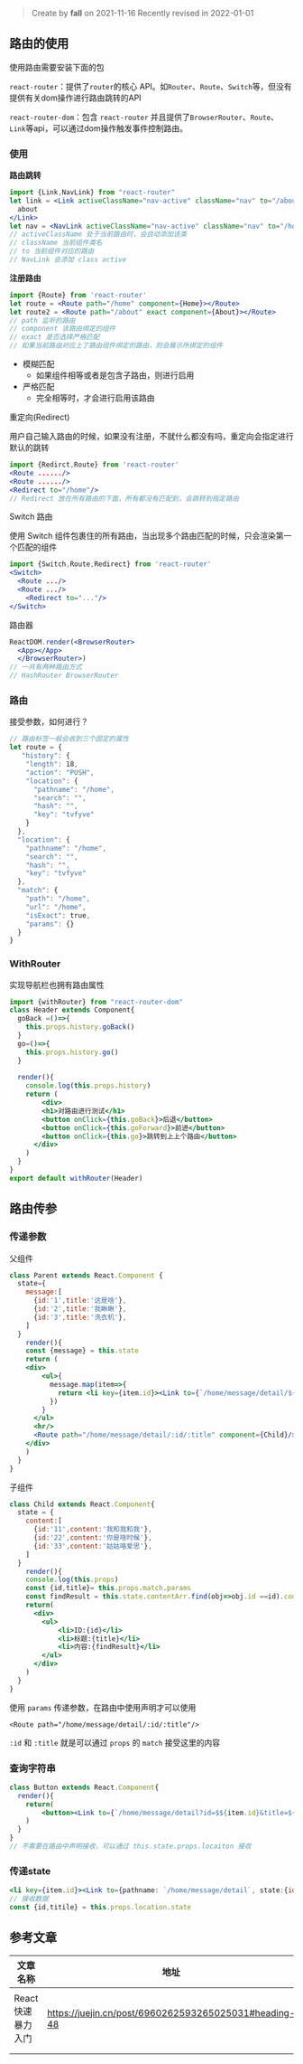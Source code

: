 > Create by **fall** on 2021-11-16
> Recently revised in 2022-01-01

## 路由的使用

使用路由需要安装下面的包

`react-router`：提供了`router`的核心 API。如`Router`、`Route`、`Switch`等，但没有提供有关dom操作进行路由跳转的API

`react-router-dom`：包含 `react-router` 并且提供了`BrowserRouter`、`Route`、`Link`等api，可以通过dom操作触发事件控制路由。

### 使用

**路由跳转**

```jsx
import {Link,NavLink} from "react-router"
let link = <Link activeClassName="nav-active" className="nav" to="/about">
  about
</Link>
let nav = <NavLink activeClassName="nav-active" className="nav" to="/home">Home</NavLink>
// activeClassName 处于当前路由时，会自动添加该类 
// className 当前组件类名
// to 当前组件对应的路由
// NavLink 会添加 class active
```

**注册路由**

```jsx
import {Route} from 'react-router'
let route = <Route path="/home" component={Home}></Route>
let route2 = <Route path="/about" exact component={About}></Route>
// path 监听的路由
// component 该路由绑定的组件
// exact 是否选择严格匹配   
// 如果当前路由对应上了路由组件绑定的路由，则会展示所绑定的组件
```

- 模糊匹配
  - 如果组件相等或者是包含子路由，则进行启用
- 严格匹配
  - 完全相等时，才会进行启用该路由

重定向(Redirect)

用户自己输入路由的时候，如果没有注册，不就什么都没有吗，重定向会指定进行默认的跳转

```jsx
import {Redirct,Route} from 'react-router'
<Route ....../>
<Route ....../>      
<Redirect to="/home"/>      
// Redirect 放在所有路由的下面，所有都没有匹配到，会跳转到指定路由
```

Switch 路由

使用 Switch 组件包裹住的所有路由，当出现多个路由匹配的时候，只会渲染第一个匹配的组件

```jsx
import {Switch,Route,Redirect} from 'react-router'
<Switch>
  <Route .../>
  <Route .../>
	<Redirect to="..."/>
</Switch>
```

 路由器

```jsx
ReactDOM.render(<BrowserRouter>
  <App></App>
  </BrowserRouter>)
// 一共有两种路由方式
// HashRouter BrowserRouter
```

### 路由

接受参数，如何进行？

```jsx
// 路由标签一般会收到三个固定的属性
let route = {
   "history": {
    "length": 18,
    "action": "PUSH",
    "location": {
      "pathname": "/home",
      "search": "",
      "hash": "",
      "key": "tvfyve"
    }
  },
  "location": {
    "pathname": "/home",
    "search": "",
    "hash": "",
    "key": "tvfyve"
  },
  "match": {
    "path": "/home",
    "url": "/home",
    "isExact": true,
    "params": {}
  }
}
```

### WithRouter

实现导航栏也拥有路由属性

```jsx
import {withRouter} from "react-router-dom"
class Header extends Component{
  goBack =()=>{
    this.props.history.goBack()
  }
  go=()=>{
    this.props.history.go()
  }
  
  render(){
    console.log(this.props.history)
    return (
    	<div>
        <h1>对路由进行测试</h1>
        <button onClick={this.goBack}>后退</button>
        <button onClick={this.goForward}>前进</button>
        <button onClick={this.go}>跳转到上上个路由</button>
      </div>
    )
  }
}
export default withRouter(Header)
```

## 路由传参

### 传递参数

父组件

```jsx
class Parent extends React.Component {
  state={
    message:[
      {id:'1',title:'这是啥'},
      {id:'2',title:'我瞅瞅'},
      {id:'3',title:'洗衣机'},
    ]
  }
	render(){
    const {message} = this.state
    return (
    <div>
    	<ul>{
          message.map(item=>{
            return <li key={item.id}><Link to={`/home/message/detail/${item.id}/${item.title}`}>{item.title}</Link></li>
          })
        }
      </ul>
      <hr/>
      <Route path="/home/message/detail/:id/:title" component={Child}/>
    </div>
    )
  }
}
```

子组件

```jsx
class Child extends React.Component{
  state = {
    content:[
      {id:'11',content:'我和我和我'},
      {id:'22',content:'你是啥时候'},
      {id:'33',content:'姑姑咯爱思'},
    ]
  }
	render(){
    console.log(this.props)
    const {id,title}= this.props.match.params
    const findResult = this.state.contentArr.find(obj=>obj.id ==id).content
    return(
      <div>
      	<ul>
        	<li>ID:{id}</li>
        	<li>标题:{title}</li>
        	<li>内容:{findResult}</li>
        </ul>
      </div>
    )
  }
}
```

使用 `params` 传递参数，在路由中使用声明才可以使用

`<Route path="/home/message/detail/:id/:title"/>`

`:id` 和 `:title` 就是可以通过 `props` 的 `match` 接受这里的内容

### 查询字符串

```jsx
class Button extends React.Component{
  render(){
    return(
    	<button><Link to={`/home/message/detail?id=$${item.id}&title=${item.title}`} >{item.title}</Link></button>
    )
  }
}
// 不需要在路由中声明接收，可以通过 this.state.props.locaiton 接收
```

### 传递state

```jsx
<li key={item.id}><Link to={pathname: `/home/message/detail`, state:{id:item.id, title:item.title}}>{item.title}</Link></li>
// 接收数据
const {id,titile} = this.props.location.state
```

## 参考文章

| 文章名称           | 地址                                                  |
| ------------------ | ----------------------------------------------------- |
|                    |                                                       |
| React 快速暴力入门 | https://juejin.cn/post/6960262593265025031#heading-48 |
|                    |                                                       |
|                    |                                                       |

